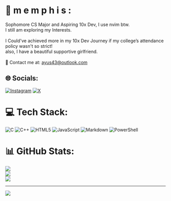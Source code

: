 # 💫 m e m p h i s :
Sophomore CS Major and Aspiring 10x Dev, I use nvim btw. <br>I still am exploring my Interests.<br><br>I Could've achieved more in my 10x Dev Journey if my college’s attendance policy wasn't so strict!<br>also, I have a beautiful supportive girlfriend.<br><br>📧 Contact me at: ayus43@outlook.com


## 🌐 Socials:
[![Instagram](https://img.shields.io/badge/Instagram-%23E4405F.svg?logo=Instagram&logoColor=white)](https://instagram.com/neoayus) [![X](https://img.shields.io/badge/X-black.svg?logo=X&logoColor=white)](https://x.com/neoayus) 

# 💻 Tech Stack:
![C](https://img.shields.io/badge/c-%2300599C.svg?style=plastic&logo=c&logoColor=white) ![C++](https://img.shields.io/badge/c++-%2300599C.svg?style=plastic&logo=c%2B%2B&logoColor=white) ![HTML5](https://img.shields.io/badge/html5-%23E34F26.svg?style=plastic&logo=html5&logoColor=white) ![JavaScript](https://img.shields.io/badge/javascript-%23323330.svg?style=plastic&logo=javascript&logoColor=%23F7DF1E) ![Markdown](https://img.shields.io/badge/markdown-%23000000.svg?style=plastic&logo=markdown&logoColor=white) ![PowerShell](https://img.shields.io/badge/PowerShell-%235391FE.svg?style=plastic&logo=powershell&logoColor=white)
# 📊 GitHub Stats:
![](https://github-readme-stats.vercel.app/api?username=neoayus&theme=dark&hide_border=true&include_all_commits=false&count_private=false)<br/>
![](https://github-readme-streak-stats.herokuapp.com/?user=neoayus&theme=dark&hide_border=true)<br/>
![](https://github-readme-stats.vercel.app/api/top-langs/?username=neoayus&theme=dark&hide_border=true&include_all_commits=false&count_private=false&layout=compact)

---
[![](https://visitcount.itsvg.in/api?id=neoayus&icon=2&color=3)](https://visitcount.itsvg.in)

<!-- Proudly created with GPRM ( https://gprm.itsvg.in ) -->
